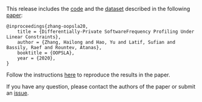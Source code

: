 This release includes the [code](code) and the [dataset](https://github.com/presto-osu/dp-freq-prof/releases/download/dataset/dataset.tar.gz) described in the following [paper](http://web.cse.ohio-state.edu/presto/pubs/oopsla20.pdf):

```
@inproceedings{zhang-oopsla20,
    title = {Differentially-Private SoftwareFrequency Profiling Under Linear Constraints},
    author = {Zhang, Hailong and Hao, Yu and Latif, Sufian and Bassily, Raef and Rountev, Atanas},
    booktitle = {OOPSLA},
    year = {2020},
}
```

Follow the instructions [here](code) to reproduce the results in the paper.

If you have any question, please contact the authors of the paper or submit an [issue](https://github.com/presto-osu/dp-freq-prof/issues/new?labels=question).
